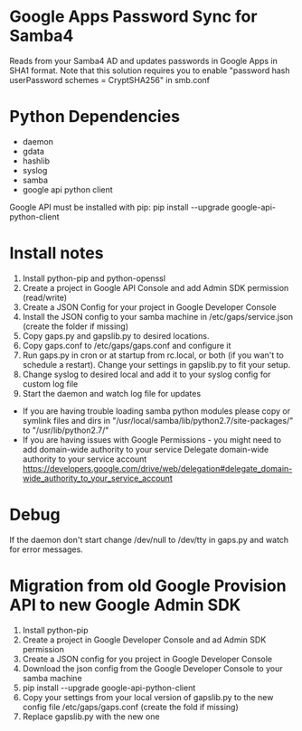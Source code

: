 Google Apps Password Sync for Samba4
===========


Reads from your Samba4 AD and updates passwords in Google Apps in SHA1 format.
Note that this solution requires you to enable "password hash userPassword schemes = CryptSHA256" in smb.conf

Python Dependencies
===========

- daemon
- gdata
- hashlib
- syslog
- samba
- google api python client

Google API must be installed with pip:
pip install --upgrade google-api-python-client


Install notes
===========

1. Install python-pip and python-openssl
2. Create a project in Google API Console and add Admin SDK permission (read/write)
3. Create a JSON Config for your project in Google Developer Console
4. Install the JSON config to your samba machine in /etc/gaps/service.json (create the folder if missing)
5. Copy gaps.py and gapslib.py to desired locations.
6. Copy gaps.conf to /etc/gaps/gaps.conf and configure it
7. Run gaps.py in cron or at startup from rc.local, or both (if you wan't to schedule a restart). Change your settings in gapslib.py to fit your setup.
8. Change syslog to desired local and add it to your syslog config for custom log file
9. Start the daemon and watch log file for updates


* If you are having trouble loading samba python modules please copy or symlink files and dirs in "/usr/local/samba/lib/python2.7/site-packages/" to "/usr/lib/python2.7/"
* If you are having issues with Google Permissions - you might need to add domain-wide authority to your service
  Delegate domain-wide authority to your service account https://developers.google.com/drive/web/delegation#delegate_domain-wide_authority_to_your_service_account

Debug
===========
If the daemon don't start change /dev/null to /dev/tty in gaps.py and watch for error messages.


Migration from old Google Provision API to new Google Admin SDK
===========
1. Install python-pip
2. Create a project in Google Developer Console and ad Admin SDK permission
3. Create a JSON config for you project in Google Developer Console
4. Download the json config from the Google Developer Console to your samba machine
5. pip install --upgrade google-api-python-client
6. Copy your settings from your local version of gapslib.py to the new config file /etc/gaps/gaps.conf (create the fold if missing)
7. Replace gapslib.py with the new one
